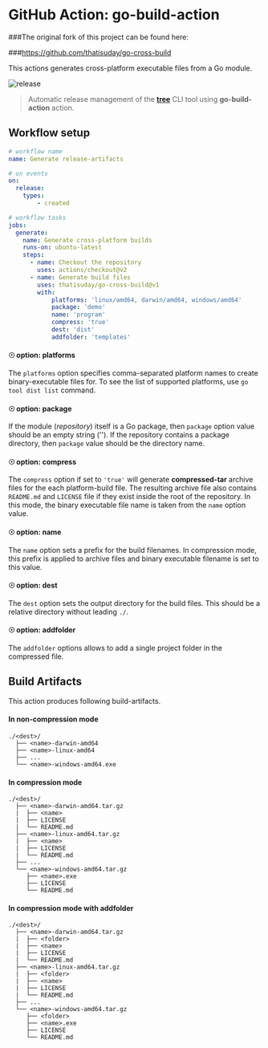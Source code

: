 # GitHub Action: go-build-action

###The original fork of this project can be found here:

###https://github.com/thatisuday/go-cross-build


This actions generates cross-platform executable files from a Go module.

![release](/assets/release.png)
> Automatic release management of the [**tree**](https://github.com/thatisuday/tree/releases) CLI tool using **go-build-action** action.


## Workflow setup

```yaml
# workflow name
name: Generate release-artifacts

# on events
on:
  release:
    types: 
        - created

# workflow tasks
jobs:
  generate:
    name: Generate cross-platform builds
    runs-on: ubuntu-latest
    steps:
      - name: Checkout the repository
        uses: actions/checkout@v2
      - name: Generate build files
        uses: thatisuday/go-cross-build@v1
        with:
            platforms: 'linux/amd64, darwin/amd64, windows/amd64'
            package: 'demo'
            name: 'program'
            compress: 'true'
            dest: 'dist'
            addfolder: 'templates'
```

#### ☉ option: **platforms**
The `platforms` option specifies comma-separated platform names to create binary-executable files for. To see the list of supported platforms, use `go tool dist list` command.

#### ☉ option: **package**
If the module (_repository_) itself is a Go package, then `package` option value should be an empty string (''). If the repository contains a package directory, then `package` value should be the directory name.

#### ☉ option: **compress**
The `compress` option if set to `'true'` will generate **compressed-tar** archive files for the each platform-build file. The resulting archive file also contains `README.md` and `LICENSE` file if they exist inside the root of the repository. In this mode, the binary executable file name is taken from the `name` option value.

#### ☉ option: **name**
The `name` option sets a prefix for the build filenames. In compression mode, this prefix is applied to archive files and binary executable filename is set to this value.

#### ☉ option: **dest**
The `dest` option sets the output directory for the build files. This should be a relative directory without leading `./`.

#### ☉ option: **addfolder**
The `addfolder` options allows to add a single project folder in the compressed file.

## Build Artifacts
This action produces following build-artifacts.

#### In non-compression mode
```
./<dest>/
  ├── <name>-darwin-amd64
  ├── <name>-linux-amd64
  ├── ...
  └── <name>-windows-amd64.exe
```

#### In compression mode
```
./<dest>/
  ├── <name>-darwin-amd64.tar.gz
  |  ├── <name>
  |  ├── LICENSE
  |  └── README.md
  ├── <name>-linux-amd64.tar.gz
  |  ├── <name>
  |  ├── LICENSE
  |  └── README.md
  ├── ...
  └── <name>-windows-amd64.tar.gz
     ├── <name>.exe
     ├── LICENSE
     └── README.md
```

#### In compression mode with addfolder
```
./<dest>/
  ├── <name>-darwin-amd64.tar.gz
  |  ├── <folder>
  |  ├── <name>
  |  ├── LICENSE
  |  └── README.md
  ├── <name>-linux-amd64.tar.gz
  |  ├── <folder>
  |  ├── <name>
  |  ├── LICENSE
  |  └── README.md
  ├── ...
  └── <name>-windows-amd64.tar.gz
     ├── <folder>
     ├── <name>.exe
     ├── LICENSE
     └── README.md
```